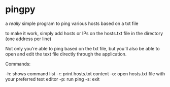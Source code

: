 # pingpy

a *really* simple program to ping various hosts based on a txt file

to make it work, simply add hosts or IPs on the hosts.txt file in the directory (one address per line)

Not only you're able to ping based on the txt file, but you'll also be able to open and edit the text file directly through the application.

Commands:

-h: shows command list
-r: print hosts.txt content
-o: open hosts.txt file with your preferred text editor
-p: run ping
-s: exit
